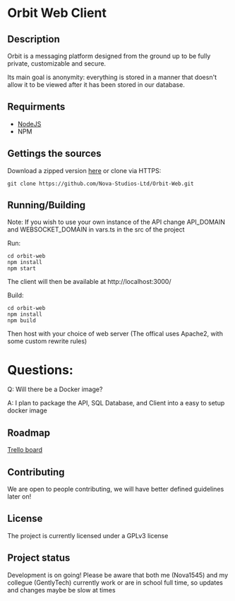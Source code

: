 # Orbit Web Client

## Description
Orbit is a messaging platform designed from the ground up to be fully private, customizable and secure.

Its main goal is anonymity: everything is stored in a manner that doesn't allow it to be viewed after it has been stored in our database.


## Requirments
- [NodeJS](https://nodejs.org/en/download/)
- NPM

## Gettings the sources
Download a zipped version [here](https://github.com/Nova-Studios-Ltd/Orbit-Web/archive/refs/heads/master.zip)
or clone via HTTPS:
```
git clone https://github.com/Nova-Studios-Ltd/Orbit-Web.git
```

## Running/Building
Note: If you wish to use your own instance of the API change API_DOMAIN and WEBSOCKET_DOMAIN in vars.ts in the src of the project

Run:
```
cd orbit-web
npm install
npm start
```
The client will then be available at http://localhost:3000/

Build:
```
cd orbit-web
npm install
npm build
```
Then host with your choice of web server (The offical uses Apache2, with some custom rewrite rules)

# Questions:
Q: Will there be a Docker image?

A: I plan to package the API, SQL Database, and Client into a easy to setup docker image

## Roadmap
[Trello board](https://trello.com/b/txTutVEp/web-nova-chat-3-orbit)

## Contributing
We are open to people contributing, we will have better defined guidelines later on!

## License
The project is currently licensed under a GPLv3 license

## Project status
Development is on going! Please be aware that both me (Nova1545) and my collegue (GentlyTech) currently work or are in school full time, so updates and changes maybe be slow at times
